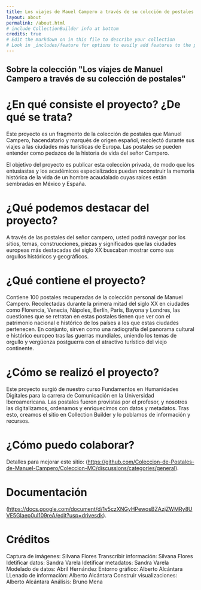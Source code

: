 ```yaml
---
title: Los viajes de Mauel Campero a través de su colcción de postales
layout: about
permalink: /about.html
# include CollectionBuilder info at bottom
credits: true
# Edit the markdown on in this file to describe your collection
# Look in _includes/feature for options to easily add features to the page
---
```


## Sobre la colección "Los viajes de Manuel Campero a través de su colección de postales"

# ¿En qué consiste el proyecto? ¿De qué se trata?

Este proyecto es un fragmento de la colección de postales que Manuel Campero, hacendatario y marqués de origen español, recolectó durante sus viajes a las ciudades más turísticas de Europa. Las postales se pueden entender como pedazos de la historia de vida del señor Campero.

El objetivo del proyecto es publicar esta colección privada, de modo que los entusiastas y los académicos especializados puedan reconstruir la memoria histórica de la vida de un hombre acaudalado cuyas raíces están sembradas en México y España.

# ¿Qué podemos destacar del proyecto?

A través de las postales del señor campero, usted podrá navegar por los sitios, temas, construcciones, piezas y significados que las ciudades europeas más destacadas del siglo XX buscaban mostrar como sus orgullos históricos y geográficos.

# ¿Qué contiene el proyecto?

Contiene 100 postales recuperadas de la colección personal de Manuel Campero. Recolectadas durante la primera mitad del siglo XX en ciudades como Florencia, Venecia, Nápoles, Berlín, París, Bayona y Londres, las cuestiones que se retratan en estas postales tienen que ver con el patrimonio nacional e histórico de los países a los que estas ciudades pertenecen. En conjunto, sirven como una radiografía del panorama cultural e histórico europeo tras las guerras mundiales, uniendo los temas de orgullo y vergüenza postguerra con el atractivo turístico del viejo continente.

# ¿Cómo se realizó el proyecto?

Este proyecto surgió de nuestro curso Fundamentos en Humanidades Digitales para la carrera de Comunicación en la Universidad Iberoamericana. Las postales fueron provistas por el profesor, y nosotros las digitalizamos, ordenamos y enriquecimos con datos y metadatos. Tras esto, creamos el sitio en Collection Builder y lo poblamos de información y recursos.

# ¿Cómo puedo colaborar?

Detalles para mejorar este sitio:
(https://github.com/Coleccion-de-Postales-de-Manuel-Campero/Coleccion-MC/discussions/categories/general).

# Documentación

(https://docs.google.com/document/d/1v5czXNGyHPewosBZAzjZWMRy8UVE5GIaep0ul109reA/edit?usp=drivesdk).
 
# Créditos
Captura de imágenes: Silvana Flores
Transcribir información: Silvana Flores
Idetificar datos: Sandra Varela
Idetificar metadatos: Sandra Varela
Modelado de datos: Abril Hernández
Entorno gráfico: Alberto Alcántara
LLenado de información: Alberto Alcántara
Construir visualizaciones: Alberto Alcántara
Análisis: Bruno Mena
